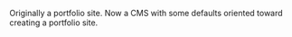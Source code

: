 Originally a portfolio site. Now a CMS with some defaults oriented toward creating a portfolio site.
